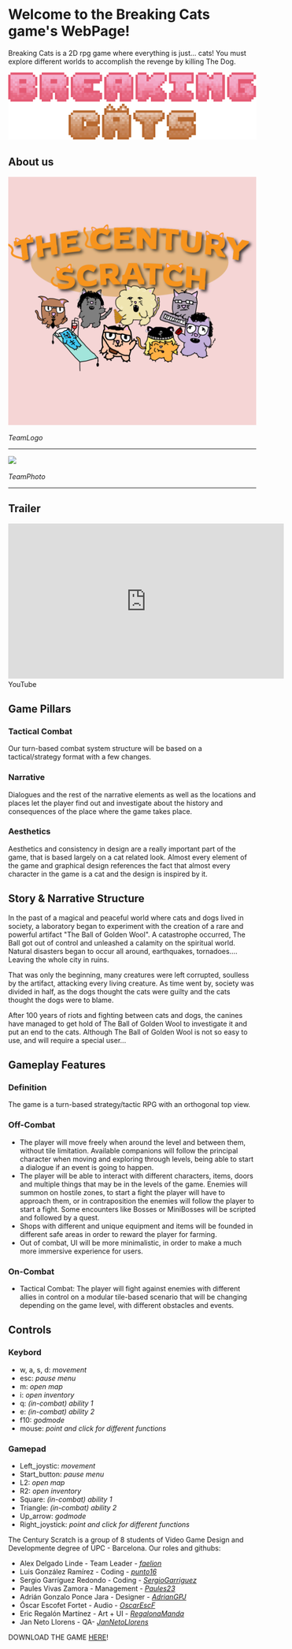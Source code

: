 
# Welcome to the Breaking Cats game's WebPage! 

Breaking Cats is a 2D rpg game where everything is just... cats! You must explore different worlds to accomplish the revenge by killing The Dog.

![](https://github.com/The-Century-Scratch/Project-2-Breaking-Cats/blob/main/Wiki/Assets/Title.png)

## About us
![](https://raw.githubusercontent.com/The-Century-Scratch/Project-2-Breaking-Cats/main/Wiki/Assets/TheCenturyScratchLogo.png)

_TeamLogo_

***

![](https://github.com/The-Century-Scratch/Project-2-Breaking-Cats/blob/main/Wiki/Assets/Fotoegrupo.png)

_TeamPhoto_

***

## Trailer

<iframe width="560" height="315" src="https://www.youtube.com/embed/hU91COygkUw" title="[YouTube](https://www.youtube.com/) video player" frameborder="0" allow="accelerometer; autoplay; clipboard-write; encrypted-media; gyroscope; picture-in-picture; web-share" allowfullscreen></iframe>
YouTube


## Game Pillars
### Tactical Combat
Our turn-based combat system structure will be based on a tactical/strategy format with a few changes.

### Narrative
Dialogues and the rest of the narrative elements as well as the locations and places let the player find out and investigate about the history and consequences of the place where the game takes place.

### Aesthetics
Aesthetics and consistency in design are a really important part of the game, that is based largely on a cat related look. Almost every element of the game and graphical design references the fact that almost every character in the game is a cat and the design is inspired by it.

## Story & Narrative Structure
In the past of a magical and peaceful world where cats and dogs lived in society, a laboratory began to experiment with the creation of a rare and powerful artifact "The Ball of Golden Wool".
A catastrophe occurred, The Ball got out of control and unleashed a calamity on the spiritual world. Natural disasters began to occur all around, earthquakes, tornadoes.... Leaving the whole city in ruins. 

That was only the beginning, many creatures were left corrupted, soulless by the artifact, attacking every living creature. As time went by, society was divided in half, as the dogs thought the cats were guilty and the cats thought the dogs were to blame.

After 100 years of riots and fighting between cats and dogs, the canines have managed to get hold of The Ball of Golden Wool to investigate it and put an end to the cats.
Although The Ball of Golden Wool is not so easy to use, and will require a special user...

## Gameplay Features
### Definition
The game is a turn-based strategy/tactic RPG with an orthogonal top view.

### Off-Combat
* The player will move freely when around the level and between them, without tile limitation. Available companions will follow the principal character when moving and exploring through levels, being able to start a dialogue if an event is going to happen.
* The player will be able to interact with different characters, items, doors and multiple things that may be in the levels of the game. Enemies will summon on hostile zones, to start a fight the player will have to approach them, or in contraposition the enemies will follow the player to start a fight. Some encounters like Bosses or MiniBosses will be scripted and followed by a quest.
* Shops with different and unique equipment and items will be founded in different safe areas in order to reward the player for farming.
* Out of combat, UI will be more minimalistic, in order to make a much more immersive experience for users.

### On-Combat
* Tactical Combat: The player will fight against enemies with different allies in control on a modular tile-based scenario that will be changing depending on the game level, with different obstacles and events.

## Controls
### Keybord
 * w, a, s, d: _movement_
 * esc: _pause menu_
 * m: _open map_
 * i: _open inventory_
 * q: _(in-combat) ability 1_
 * e: _(in-combat) ability 2_
 * f10: _godmode_
 * mouse: _point and click for different functions_
### Gamepad
 * Left_joystic: _movement_
 * Start_button: _pause menu_
 * L2: _open map_
 * R2: _open inventory_
 * Square: _(in-combat) ability 1_
 * Triangle: _(in-combat) ability 2_
 * Up_arrow: _godmode_
 * Right_joystick: _point and click for different functions_


The Century Scratch is a group of 8 students of Video Game Design and Developmente degree of UPC - Barcelona. Our roles and githubs:

 - Alex Delgado Linde - Team Leader - [_faelion_](https://github.com/faelion)
 - Luis González Ramírez - Coding - [_punto16_](https://github.com/punto16)
 - Sergio Garríguez Redondo - Coding - [_SergioGarriguez_](https://github.com/SergioGarriguez)
 - Paules Vivas Zamora - Management - [_Paules23_](https://github.com/Paules23)
 - Adrián Gonzalo Ponce Jara - Designer - [_AdrianGPJ_](https://github.com/AdrianGPJ)
 - Óscar Escofet Fortet - Audio - [_OscarEscF_](https://github.com/OscarEscF)
 - Eric Regalón Martínez - Art + UI - [_RegalonaManda_](https://github.com/RegalonaManda)
 - Jan Neto Llorens - QA- [_JanNetoLlorens_](https://github.com/JanNetoLlorens)

DOWNLOAD THE GAME [HERE](https://github.com/The-Century-Scratch/Project-2-Breaking-Cats/releases/download/Version1.1/The_Century_Scratch-Breaking_Cats_v.1.1.zip)!
